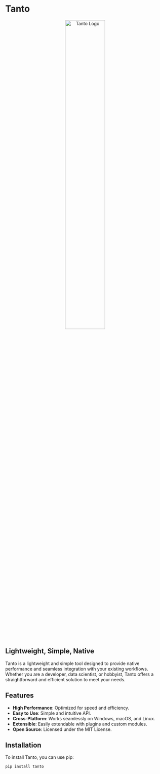 # Tanto

<div align="center">

<img src="../assets/logo.png" alt="Tanto Logo" width="50%" height="50%">

</div>


## Lightweight, Simple, Native

Tanto is a lightweight and simple tool designed to provide native performance and seamless integration with your existing workflows. Whether you are a developer, data scientist, or hobbyist, Tanto offers a straightforward and efficient solution to meet your needs.

## Features

- **High Performance**: Optimized for speed and efficiency.
- **Easy to Use**: Simple and intuitive API.
- **Cross-Platform**: Works seamlessly on Windows, macOS, and Linux.
- **Extensible**: Easily extendable with plugins and custom modules.
- **Open Source**: Licensed under the MIT License.


## Installation

To install Tanto, you can use pip:

```sh
pip install tanto
```

